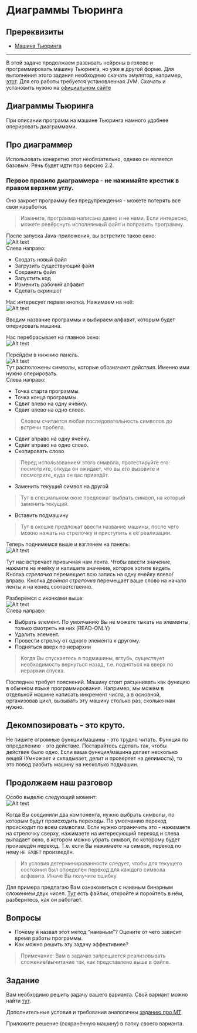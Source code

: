 # Диаграммы Тьюринга

## Пререквизиты

- [Машина Тьюринга](../turing_machine/)

---

В этой задаче продолжаем развивать нейроны в голове и программировать машину Тьюринга, но уже в другой форме. Для выполнения этого задания необходимо скачать эмулятор, например, [этот](https://drive.google.com/file/d/1Q8ahirhCRc2JBpJE6X8S2cTmrvEO-PNs/view?usp=drive_link). Для его работы требуется установленная JVM. Скачать и установить нужно на [официальном сайте](https://www.java.com/ru/)

## Диаграммы Тьюринга

При описании программ на машине Тьюринга намного удобнее оперировать диаграммами.

## Про диаграммер

Использовать конкретно этот необязательно, однако он является базовым. Речь будет идти про версию 2.2.

### Первое правило диаграммера - не нажимайте крестик в правом верхнем углу.

Оно закроет программу без предупреждения - можете потерять все свои наработки.

> Извините, программа написана давно и не нами. Если интересно, можете ревёрснуть исполняемый файл и поправить программу.

После запуска Java-приложения, вы встретите такое окно:</br>
![Alt text](sources/image.png)</br>
Слева направо:

- Создать новый файл
- Загрузить существующий файл
- Сохранить файл
- Запустить код
- Изменить рабочий алфавит
- Сделать скриншот

Нас интересует первая кнопка. Нажимаем на неё:</br>
![Alt text](sources/image-1.png)</br>

Вводим название программы и выбираем алфавит, которым будет оперировать машина.

Нас перебрасывает на главное окно:</br>
![Alt text](sources/image-2.png)</br>

Перейдём в нижнию панель.</br>
![Alt text](sources/image-3.png) </br>
Тут расположены символы, которые обозначают действия. Именно ими нужно оперировать.</br>
Слева направо:
- Точка старта программы.
- Точка конца программы.
- Сдвиг влево на одну ячейку.
- Сдвиг влево на одно слово. 
> Словом считается любая последовательность символов до встречи пробела.
- Сдвиг вправо на одну ячейку.
- Сдвиг вправо на одно слово. 
- Скопировать слово
> Перед использованием этого символа, протестируйте его: посмотрите, откуда он ожидает, что вы его вызовите и посмотрите, куда он вас приведёт.
- Заменить текущий символ на другой
> Тут в специальном окне предложат выбрать символ, на который заменить текущий.
- Вставить подмашину
> Тут в окошке предложат ввести название машины, после чего можно нажать на стрелочку и приступить к её реализации.

Теперь поднимемся выше и взглянем на панель:</br>
![Alt text](sources/image-4.png)</br>

Тут нас встречает привычная нам лента. Чтобы ввести значение, нажмите на ячейку и напишите значение, которое хотите видеть. Кнопка _стрелочка_ перемещает всю запись на одну ячейку влево/вправо. Кнопка _двойная стрелочка_ перемещает ваше слово на начало ленты и на конец соответственно. 

Разберёмся с иконками выше:</br>
![Alt text](sources/image-5.png)</br>
Слева направо:
- Выбрать элемент. По умолчанию Вы не можете тыкать на элементы, только смотреть на них (READ-ONLY)
- Удалить элемент.
- Провести стрелку от одного элемента к другому.
- Подняться вверх по иерархии
> Когда Вы спускаетесь в подмашины, вглубь, существует необходимость вернуться назад, т.е. подняться на вверх по иерархии спуска.

Последнее требует пояснений. Машину стоит расценивать как функцию в обычном языке программирования. Например, мы можем в отдельной машине написать инкремент числа, а в основной, организовав цикл, вызывать эту машину столько раз, сколько нам нужно. 

## Декомпозировать - это круто.

Не пишите огромные функции/машины - это трудно читать. Функция по определению - это действие. Постарайтесь сделать так, чтобы действие было одно. Если ваша функция/машина делает несколько вещей (Умножает и складывает, делит и проверяет на делимость), то это повод разбить машину на несколько подмашин.

## Продолжаем наш разговор

Особо выделю следующий момент:</br>
![Alt text](sources/image-6.png)</br>

Когда Вы соединили два компонента, нужно выбрать символы, по которым будут происходить переходы. По умолчанию переход происходит по всем символам. Если нужно ограничить это - нажимаете на стрелочку сверху, нажимаете на интересующий переход и слева выпадает окно, в котором можно убрать символ, по которому будет произведён переход. Т.е. если Вы нажимаете на символ, переход по нему `НЕ БУДЕТ` произведён.

> Из условия детерминированности следует, чтобы для текущего состояния был определён переход для каждого символа алфавита. Иначе Вы получите ошибку.

Для примера предлагаю Вам ознакомиться с наивным бинарным сложением двух чисел. [Тут](https://drive.google.com/file/d/1fAqPdwa1gDU0pEEZgNbtXoWW_R-Dae1E/view?usp=drive_link) есть файлик, откройте и поройтесь в нём, разберитесь, как он работает.

## Вопросы
- Почему я назвал этот метод "наивным"? Оцените от чего зависит время работы программы.
- Как можно решить эту задачу эффективнее?

> Примечание: Вам в задачах запрещается реализовывать сложение/вычитание так, как представлено выше в файле.

## Задание

Вам необходимо решить задачу вашего варианта. Свой вариант можно найти [тут](variants.md).

Дополнительные условия и требования аналогичны [заданию про МТ](../turing_machine/)

Приложите решение (сохранённую машину) в папку своего варианта.
